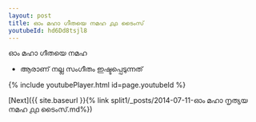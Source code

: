 ```yaml
---
layout: post
title: ഓം മഹാ ഗീതയെ നമഹ ൧൧ ടൈംസ്
youtubeId: hd6Dd8tsjl8
---
```

 
 
 ഓം മഹാ ഗീതയെ നമഹ 
 
 -  ആരാണ് നല്ല സംഗീതം ഇഷ്ടപ്പെടുന്നത് 
 
  
 
  
 
 
 
 
 
 


{% include youtubePlayer.html id=page.youtubeId %}
 
[Next]({{ site.baseurl }}{% link  split1/_posts/2014-07-11-ഓം മഹാ നൃത്യയ നമഹ ൧൧ ടൈംസ്.md%})
 
